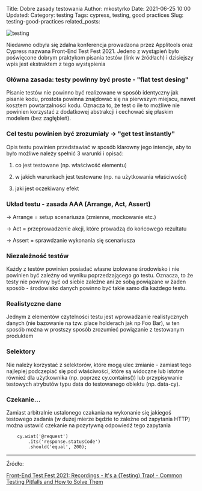 Title: Dobre zasady testowania
Author: mkostyrko
Date: 2021-06-25 10:00
Updated:
Category: testing
Tags: cypress, testing, good practices
Slug: testing-good-practices
related_posts:


![testing](https://static-cms.hotjar.com/documents/conducting-usability-test_yon4BQT.svg)

Niedawno odbyła się zdalna konferencja prowadzona przez Applitools oraz Cypress nazwana Front-End Test Fest 2021. Jedeno z wystąpień było poświęcone dobrym praktykom pisania testów (link w źródłach) i dzisiejszy wpis jest ekstraktem z tego wystąpienia

### Główna zasada: testy powinny być proste - "flat test desing"

Pisanie testów nie powinno być realizowane w sposób identyczny jak pisanie kodu, prostota powinna znajdować się na pierwszym miejscu, nawet kosztem powtarzalności kodu. Oznacza to,  że test o ile to możliwe nie powinien korzystać z dodatkowej abstrakcji i cechować się płaskim modelem (bez zagłębień).

### Cel testu powinien być zrozumiały -> "get test instantly"

Opis testu powinien przedstawiać w sposób klarowny jego intencje, aby to było możliwe należy spełnić 3 warunki i opisać:

1) co jest testowane (np. właściwość elementu)

2) w jakich warunkach jest testowane (np. na użytkowania właściwości)

3) jaki jest oczekiwany efekt

### Układ testu - zasada AAA (Arrange, Act, Assert)

-> Arrange = setup scenariusza (zmienne, mockowanie etc.)

-> Act = przeprowadzenie akcji, które prowadzą do końcowego rezultatu

-> Assert = sprawdzanie wykonania się scenariusza

### Niezależność testów

Każdy z testów powinien posiadać własne izolowane środowisko i nie powinien być zależny od wyniku poprzedzającego go testu. Oznacza, to że testy nie powinny być od siebie zależne ani ze sobą powiązane w żaden sposób - środowisko danych powinno być takie samo dla każdego testu.

### Realistyczne dane

Jednym z elementów czytelności testu jest wprowadzanie realistycznych danych (nie bazowanie na tzw. place holderach jak np Foo Bar), w ten sposób można w prostszy sposób zrozumieć powiązanie z testowanym produktem

### Selektory

Nie należy korzystać z selektorów, które mogą ulec zmianie - zamiast tego najlepiej podczepiać się pod właściwości, które są widoczne lub istotne również dla użytkownika (np. poprzez cy.contains()) lub przypisywanie testowych atrybutów typu data do testowanego obiektu (np. data-cy).

### Czekanie...

Zamiast arbitralnie ustalonego czakania na wykonanie się jakiegoś testowego zadania (w dużej mierze będzie to zależne od zapytania HTTP) można ustawić czekanie na pozytywną odpowiedź tego zapytania


        cy.wiat('@request')
            .its('response.statusCode')
            .should('equal', 200);

---
Źródło:

[Front-End Test Fest 2021: Recordings - It's a (Testing) Trap! - Common Testing Pitfalls and How to Solve Them](https://www.youtube.com/watch?v=uvJwWQLaVqU&list=PL8GlT7H3xOcIXrl0nXmyDBYztCKcVqQQg&index=6&ab_channel=Cypress.io)